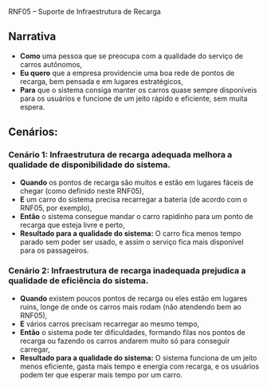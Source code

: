 RNF05 – Suporte de Infraestrutura de Recarga

## Narrativa

-   **Como** uma pessoa que se preocupa com a qualidade do serviço de carros autônomos,
-   **Eu quero** que a empresa providencie uma boa rede de pontos de recarga, bem pensada e em lugares estratégicos,
-   **Para** que o sistema consiga manter os carros quase sempre disponíveis para os usuários e funcione de um jeito rápido e eficiente, sem muita espera.

## Cenários:

### Cenário 1: Infraestrutura de recarga adequada melhora a qualidade de disponibilidade do sistema.

-   **Quando** os pontos de recarga são muitos e estão em lugares fáceis de chegar (como definido neste RNF05),
-   **E** um carro do sistema precisa recarregar a bateria (de acordo com o RNF05, por exemplo),
-   **Então** o sistema consegue mandar o carro rapidinho para um ponto de recarga que esteja livre e perto,
-   **Resultado para a qualidade do sistema:** O carro fica menos tempo parado sem poder ser usado, e assim o serviço fica mais disponível para os passageiros.

### Cenário 2: Infraestrutura de recarga inadequada prejudica a qualidade de eficiência do sistema.

-   **Quando** existem poucos pontos de recarga ou eles estão em lugares ruins, longe de onde os carros mais rodam (não atendendo bem ao RNF05),
-   **E** vários carros precisam recarregar ao mesmo tempo,
-   **Então** o sistema pode ter dificuldades, formando filas nos pontos de recarga ou fazendo os carros andarem muito só para conseguir carregar,
-   **Resultado para a qualidade do sistema:** O sistema funciona de um jeito menos eficiente, gasta mais tempo e energia com recarga, e os usuários podem ter que esperar mais tempo por um carro.
